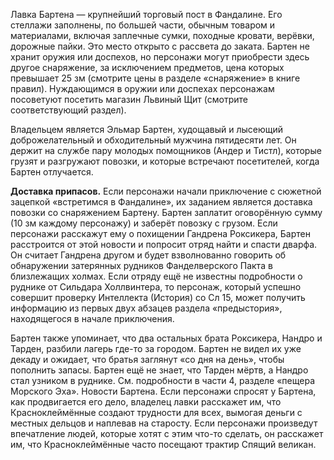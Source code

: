 Лавка Бартена — крупнейший торговый пост в Фандалине. Его стеллажи заполнены, по большей части, обычным товаром и материалами, включая заплечные сумки, походные кровати, верёвки, дорожные пайки. Это место открыто с рассвета до заката. Бартен не хранит оружия или доспехов, но персонажи могут приобрести здесь другое снаряжение, за исключением предметов, цена которых превышает 25 зм (смотрите цены в разделе «снаряжение» в книге правил). Нуждающимся в оружии или доспехах персонажам посоветуют посетить магазин Львиный Щит (смотрите соответствующий раздел).

Владельцем является Эльмар Бартен, худощавый и лысеющий доброжелательный и обходительный мужчина пятидесяти лет. Он держит на службе пару молодых помощников (Андер и Тистл), которые грузят и разгружают повозки, и которые встречают посетителей, когда Бартен отлучается.

**Доставка припасов.** Если персонажи начали приключение с сюжетной зацепкой «встретимся в Фандалине», их заданием является доставка повозки со снаряжением Бартену. Бартен заплатит оговорённую сумму (10 зм каждому персонажу) и заберёт повозку с грузом. Если персонажи расскажут ему о похищении Гандрена Роксикера, Бартен расстроится от этой новости и попросит отряд найти и спасти дварфа. Он считает Гандрена другом и будет взволнованно говорить об обнаружении затерянных рудников Фанделверского Пакта в близлежащих холмах. Если отряду ещё не известны подробности о руднике от Сильдара Холлвинтера, то персонаж, который успешно совершит проверку Интеллекта (История) со Сл 15, может получить информацию из первых двух абзацев раздела «предыстория», находящегося в начале приключения.

Бартен также упоминает, что два остальных брата Роксикера, Нандро и Тарден, разбили лагерь где-то за городом. Бартен не видел их уже декаду и ожидает, что братья заглянут «со дня на день», чтобы пополнить запасы. Бартен ещё не знает, что Тарден мёртв, а Нандро стал узником в руднике. См. подробности в части 4, разделе «пещера Морского Эха». Новости Бартена. Если персонажи спросят у Бартена, как продвигается его дело, владелец лавки расскажет им, что Красноклеймённые создают трудности для всех, вымогая деньги с местных дельцов и наплевав на старосту. Если персонажи произведут впечатление людей, которые хотят с этим что-то сделать, он расскажет им, что Красноклеймённые часто посещают трактир Спящий великан.